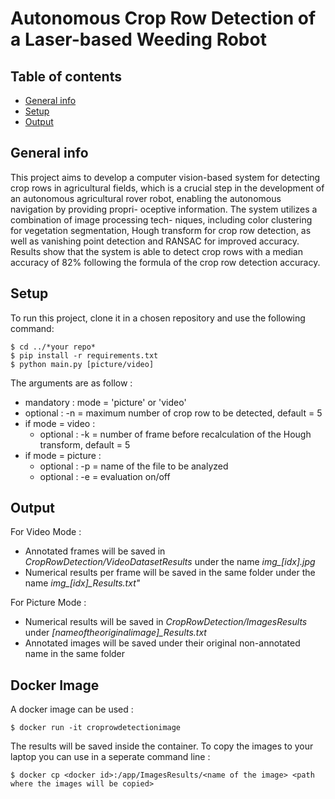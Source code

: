 # Autonomous Crop Row Detection of a Laser-based Weeding Robot

## Table of contents
* [General info](#general-info)
* [Setup](#setup)
* [Output](#output)

## General info
This project aims to develop a computer vision-based system for detecting crop rows
in agricultural fields, which is a crucial step in the development of an autonomous
agricultural rover robot, enabling the autonomous navigation by providing propri-
oceptive information. The system utilizes a combination of image processing tech-
niques, including color clustering for vegetation segmentation, Hough transform for
crop row detection, as well as vanishing point detection and RANSAC for improved
accuracy. 
Results show that the system is able to detect crop rows with a median
accuracy of 82% following the formula of the crop row detection accuracy.

	
## Setup
To run this project, clone it in a chosen repository and use the following command:

```
$ cd ../*your repo*
$ pip install -r requirements.txt
$ python main.py [picture/video]
```

The arguments are as follow : 
- mandatory : mode = 'picture' or 'video'
- optional : -n = maximum number of crop row to be detected, default = 5 
- if mode = video : 
    * optional : -k = number of frame before recalculation of the Hough transform, default = 5
- if mode = picture : 
    * optional : -p = name of the file to be analyzed 
    * optional : -e = evaluation on/off 


## Output


For Video Mode : 
- Annotated frames will be saved in *CropRowDetection/VideoDatasetResults* under the name *img_[idx].jpg*
- Numerical results per frame will be saved in the same folder under the name *img_[idx]_Results.txt"*

For Picture Mode : 
- Numerical results will be saved in *CropRowDetection/ImagesResults* under *[nameoftheoriginalimage]_Results.txt*
- Annotated images will be saved under their original non-annotated name in the same folder

## Docker Image
 A docker image can be used : 

 ```
$ docker run -it croprowdetectionimage
```

The results will be saved inside the container. To copy the images to your laptop you can use in a seperate command line : 

 ```
$ docker cp <docker id>:/app/ImagesResults/<name of the image> <path where the images will be copied>
```